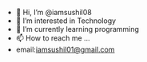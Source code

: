 - 👋 Hi, I’m @iamsushil08
- 👀 I’m interested in Technology
- 🌱 I’m currently learning programming
- 📫 How to reach me ...
- email:iamsushil01@gmail.com

<!---
iamsushil08/iamsushil08 is a ✨ special ✨ repository because its `README.md` (this file) appears on your GitHub profile.
You can click the Preview link to take a look at your changes.
--->

